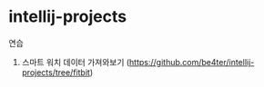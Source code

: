 # intellij-projects
연습

1. 스마트 워치 데이터 가져와보기 (https://github.com/be4ter/intellij-projects/tree/fitbit)

